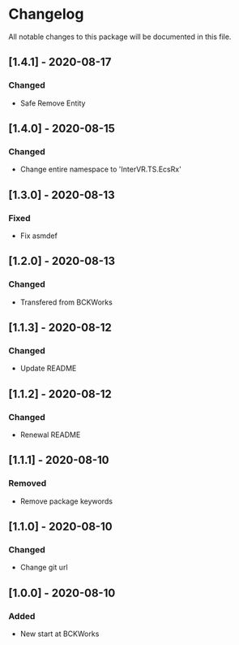 # Changelog
All notable changes to this package will be documented in this file.

## [1.4.1] - 2020-08-17

### Changed

- Safe Remove Entity

## [1.4.0] - 2020-08-15

### Changed

- Change entire namespace to 'InterVR.TS.EcsRx'

## [1.3.0] - 2020-08-13

### Fixed

- Fix asmdef

## [1.2.0] - 2020-08-13

### Changed

- Transfered from BCKWorks

## [1.1.3] - 2020-08-12

### Changed

- Update README

## [1.1.2] - 2020-08-12

### Changed

- Renewal README

## [1.1.1] - 2020-08-10

### Removed

- Remove package keywords

## [1.1.0] - 2020-08-10

### Changed

- Change git url

## [1.0.0] - 2020-08-10

### Added 

- New start at BCKWorks
